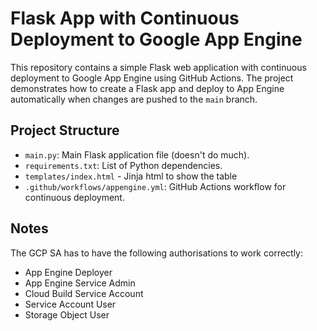 # Flask App with Continuous Deployment to Google App Engine

This repository contains a simple Flask web application with continuous deployment to Google App Engine using GitHub Actions. 
The project demonstrates how to create a Flask app and deploy to App Engine automatically when changes are pushed to the `main` branch.

## Project Structure

- `main.py`: Main Flask application file (doesn't do much).
- `requirements.txt`: List of Python dependencies.
- `templates/index.html` - Jinja html to show the table
- `.github/workflows/appengine.yml`: GitHub Actions workflow for continuous deployment.

## Notes

The GCP SA has to have the following authorisations to work correctly:
- App Engine Deployer
- App Engine Service Admin
- Cloud Build Service Account
- Service Account User
- Storage Object User
